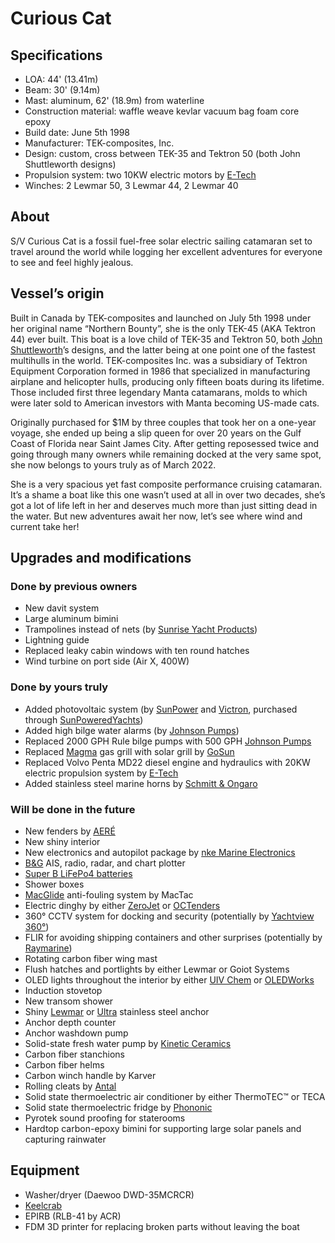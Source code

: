 # Curious Cat


## Specifications

- LOA: 44' (13.41m)
- Beam: 30' (9.14m)
- Mast: aluminum, 62' (18.9m) from waterline
- Construction material: waffle weave kevlar vacuum bag foam core epoxy
- Build date: June 5th 1998
- Manufacturer: TEK-composites, Inc.
- Design: custom, cross between TEK-35 and Tektron 50 (both John Shuttleworth designs)
- Propulsion system: two 10KW electric motors by [E-Tech](https://starboats.eu/electric-drives/e-tech-wg-inboard-engines/)
- Winches: 2 Lewmar 50, 3 Lewmar 44, 2 Lewmar 40
<!-- - Water maker:  -->
<!-- - Water heater:  -->


## About

S/V Curious Cat is a fossil fuel-free solar electric sailing catamaran set to travel around the world while logging her excellent adventures for everyone to see and feel highly jealous.


## Vessel’s origin

Built in Canada by TEK-composites and launched on July 5th 1998 under her original name “Northern Bounty”, she is the only TEK-45 (AKA Tektron 44) ever built.
This boat is a love child of TEK-35 and Tektron 50, both [John Shuttleworth](https://www.shuttleworthdesign.com)’s designs, and the latter being at one point one of the fastest multihulls in the world.  TEK-composites Inc. was a subsidiary of Tektron Equipment Corporation formed in 1986 that specialized in manufacturing airplane and helicopter hulls, producing only fifteen boats during its lifetime.  Those included first three legendary Manta catamarans, molds to which were later sold to American investors with Manta becoming US-made cats.

Originally purchased for $1M by three couples that took her on a one-year voyage, she ended up being a slip queen for over 20 years on the Gulf Coast of Florida near Saint James City.
After getting reposessed twice and going through many owners while remaining docked at the very same spot, she now belongs to yours truly as of March 2022.

She is a very spacious yet fast composite performance cruising catamaran.  It’s a shame a boat like this one wasn’t used at all in over two decades, she’s got a lot of life left in her and deserves much more than just sitting dead in the water.  But new adventures await her now, let’s see where wind and current take her!


## Upgrades and modifications

### Done by previous owners

 - New davit system
 - Large aluminum bimini
 - Trampolines instead of nets (by [Sunrise Yacht Products](https://multihullnets.com))
 - Lightning guide
 - Replaced leaky cabin windows with ten round hatches
 - Wind turbine on port side (Air X, 400W)

### Done by yours truly

 - Added photovoltaic system (by [SunPower](https://us.sunpower.com/products/solar-panels) and [Victron](https://www.victronenergy.com), purchased through [SunPoweredYachts](https://www.sunpoweredyachts.com))
 - Added high bilge water alarms (by [Johnson Pumps](https://www.spxflow.com/products/application?application=marine&subApplications=recreational-marine))
 - Replaced 2000 GPH Rule bilge pumps with 500 GPH [Johnson Pumps](https://www.spxflow.com/products/application?application=marine&subApplications=recreational-marine)
 - Replaced [Magma](https://magmaproducts.com/collections/grills-marine) gas grill with solar grill by [GoSun](https://gosun.co/products/sport-marine)
 - Replaced Volvo Penta MD22 diesel engine and hydraulics with 20KW electric propulsion system by [E-Tech](https://starboats.eu/electric-drives/)
 - Added stainless steel marine horns by [Schmitt & Ongaro](http://www.schmittongaromarine.com)

### Will be done in the future

 - New fenders by [AERÉ](http://aeredockingsolutions.com)
 - New shiny interior
 - New electronics and autopilot package by [nke Marine Electronics](http://nke-marine-electronics.com)
 - [B&G](https://www.bandg.com) AIS, radio, radar, and chart plotter
 - [Super B LiFePo4 batteries](https://www.super-b.com/en/lithium-marine-batteries/leisure-marine)
 - Shower boxes
 - [MacGlide](https://www.macglide.eu) anti-fouling system by MacTac
 - Electric dinghy by either [ZeroJet](https://www.zerojet.nz) or [OCTenders](https://octenders.co.nz)
 - 360° CCTV system for docking and security (potentially by [Yachtview 360°](http://www.yachtview360.eu))
 - FLIR for avoiding shipping containers and other surprises (potentially by [Raymarine](https://www.raymarine.com/flir-thermal-cameras/))
 - Rotating carbon fiber wing mast
 - Flush hatches and portlights by either Lewmar or Goiot Systems
 - OLED lights throughout the interior by either [UIV Chem](http://www.ioledlight.com) or [OLEDWorks](http://oledworks.com)
 - Induction stovetop
 - New transom shower
 - Shiny [Lewmar](https://www.lewmar.com) or [Ultra](https://www.ultramarine-anchors.com/anchor) stainless steel anchor
 - Anchor depth counter
 - Anchor washdown pump
 - Solid-state fresh water pump by [Kinetic Ceramics](https://www.kineticceramics.com/products/solid-state-pumps/)
 - Carbon fiber stanchions
 - Carbon fiber helms
 - Carbon winch handle by Karver
 - Rolling cleats by [Antal](http://antal.it/ENG/)
 - Solid state thermoelectric air conditioner by either ThermoTEC™ or TECA
 - Solid state thermoelectric fridge by [Phononic](https://phononic.com)
 - Pyrotek sound proofing for staterooms
 - Hardtop carbon-epoxy bimini for supporting large solar panels and capturing rainwater


## Equipment
 - Washer/dryer (Daewoo DWD-35MCRCR)
 - [Keelcrab](https://www.keelcrab.com)
 - EPIRB (RLB-41 by ACR)
 - FDM 3D printer for replacing broken parts without leaving the boat
